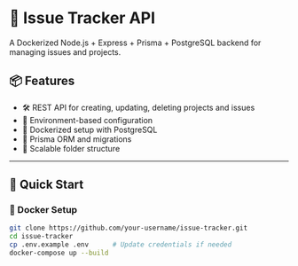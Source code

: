 # 🐞 Issue Tracker API

A Dockerized Node.js + Express + Prisma + PostgreSQL backend for managing issues and projects.

## 📦 Features

- 🛠️ REST API for creating, updating, deleting projects and issues
- 🔐 Environment-based configuration
- 🐳 Dockerized setup with PostgreSQL
- 🧪 Prisma ORM and migrations
- 📁 Scalable folder structure

---

## 🚀 Quick Start

### 🐳 Docker Setup

```bash
git clone https://github.com/your-username/issue-tracker.git
cd issue-tracker
cp .env.example .env      # Update credentials if needed
docker-compose up --build

